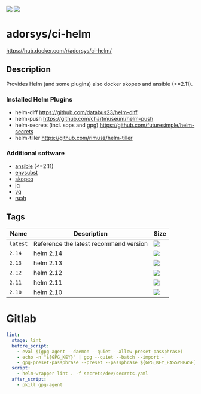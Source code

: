 [![](https://img.shields.io/docker/pulls/adorsys/ci-helm.svg?logo=docker&style=flat-square)](https://hub.docker.com/r/adorsys/ci-helm/)
[![](https://img.shields.io/docker/stars/adorsys/ci-helm.svg?logo=docker&style=flat-square)](https://hub.docker.com/r/adorsys/ci-helm/)

# adorsys/ci-helm

https://hub.docker.com/r/adorsys/ci-helm/

## Description

Provides Helm (and some plugins) also docker skopeo and ansible (<=2.11).

### Installed Helm Plugins

* helm-diff
  https://github.com/databus23/helm-diff
* helm-push
  https://github.com/chartmuseum/helm-push
* helm-secrets (incl. sops and gpg)
  https://github.com/futuresimple/helm-secrets
* helm-tiller
  https://github.com/rimusz/helm-tiller

### Additional software

* [ansible](https://www.ansible.com/) (<=2.11)
* [envsubst](https://www.gnu.org/software/gettext/manual/html_node/envsubst-Invocation.html)
* [skopeo](https://github.com/containers/skopeo)
* [jq](https://stedolan.github.io/jq/)
* [yq](https://yq.readthedocs.io/en/latest/)
* [rush](https://github.com/shenwei356/rush)

## Tags

| Name | Description | Size |
| ---- | ----------- | ---- |
| `latest` | Reference the latest recommend version | [![](https://img.shields.io/microbadger/image-size/adorsys/ci-helm/latest.svg?style=flat-square)](https://microbadger.com/images/adorsys/ci-helm) |
| `2.14` | helm 2.14 | [![](https://img.shields.io/microbadger/image-size/adorsys/ci-helm/2.14.svg?style=flat-square)](https://microbadger.com/images/adorsys/ci-helm:2.14) |
| `2.13` | helm 2.13 | [![](https://img.shields.io/microbadger/image-size/adorsys/ci-helm/2.13.svg?style=flat-square)](https://microbadger.com/images/adorsys/ci-helm:2.13) |
| `2.12` | helm 2.12 | [![](https://img.shields.io/microbadger/image-size/adorsys/ci-helm/2.12.svg?style=flat-square)](https://microbadger.com/images/adorsys/ci-helm:2.12) |
| `2.11` | helm 2.11 | [![](https://img.shields.io/microbadger/image-size/adorsys/ci-helm/2.11.svg?style=flat-square)](https://microbadger.com/images/adorsys/ci-helm:2.11) |
| `2.10` | helm 2.10 | [![](https://img.shields.io/microbadger/image-size/adorsys/ci-helm/2.10.svg?style=flat-square)](https://microbadger.com/images/adorsys/ci-helm:2.10) |

# Gitlab

```yaml
lint:
  stage: lint
  before_script:
    - eval $(gpg-agent --daemon --quiet --allow-preset-passphrase)
    - echo -n "${GPG_KEY}" | gpg --quiet --batch --import -
    - gpg-preset-passphrase --preset --passphrase ${GPG_KEY_PASSPHRASE} $(gpg-keyid <(echo -n "${GPG_KEY}"))
  script:
    - helm-wrapper lint . -f secrets/dev/secrets.yaml
  after_script:
    - pkill gpg-agent
```
